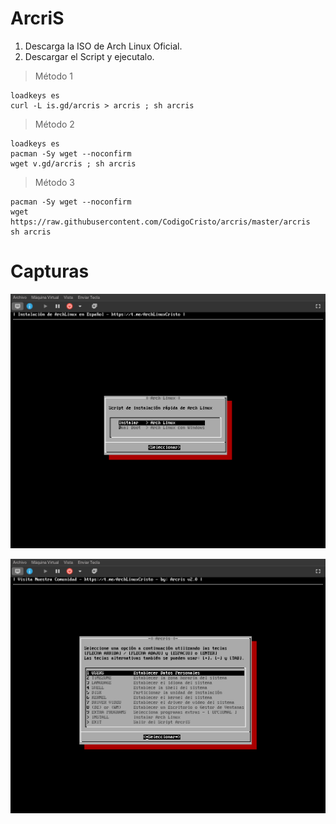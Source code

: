 # ArcriS

1. Descarga la ISO de Arch Linux Oficial.
2. Descargar el Script y ejecutalo.

> Método 1
```
loadkeys es
curl -L is.gd/arcris > arcris ; sh arcris
```

> Método 2
```
loadkeys es
pacman -Sy wget --noconfirm
wget v.gd/arcris ; sh arcris
```

> Método 3
```
pacman -Sy wget --noconfirm
wget https://raw.githubusercontent.com/CodigoCristo/arcris/master/arcris
sh arcris
```

# Capturas


![Captura 2](https://github.com/CodigoCristo/arcris/blob/master/capturas/DeepinScreenshot_xfdesktop_20210217115417.png)


![Captura 1](https://github.com/CodigoCristo/arcris/blob/master/capturas/DeepinScreenshot_xfdesktop_20210217115346.png)
